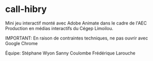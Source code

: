 # call-hibry
Mini jeu interactif monté avec Adobe Animate dans le cadre de l'AEC Production en médias interactifs du Cégep Limoilou. 

IMPORTANT: En raison de contraintes techniques, ne pas ouvrir avec Google Chrome

Équipe:
Stéphane Wyon
Sanny Coulombe
Frédérique Larouche
